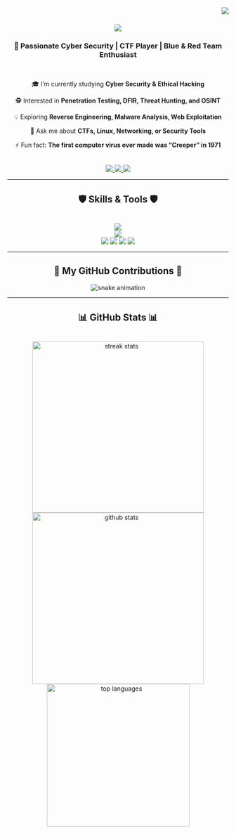 <img align="right" src="https://visitor-badge.laobi.icu/badge?page_id=yourusername" />

<h1 align="center">
  <img src="https://readme-typing-svg.herokuapp.com/?font=Righteous&size=35&center=true&vCenter=true&width=600&height=70&duration=4000&lines=Hey+There!+👋;+I'm+Kiraly!;+Cyber+Security;" />
</h1>

<h3 align="center">🔐 Passionate Cyber Security | CTF Player | Blue & Red Team Enthusiast</h3>

<br/>

<div align="center">
 
 🎓 I’m currently studying **Cyber Security & Ethical Hacking**  
 
 🕵️ Interested in **Penetration Testing, DFIR, Threat Hunting, and OSINT**  
 
 💡 Exploring **Reverse Engineering, Malware Analysis, Web Exploitation**  
 
 💬 Ask me about **CTFs, Linux, Networking, or Security Tools**  

 ⚡ Fun fact: **The first computer virus ever made was “Creeper” in 1971**  

</div>

<br/>

<div align="center"> 
  <a href="mailto:yourmail@example.com">
    <img src="https://img.shields.io/badge/Email-333333?style=for-the-badge&logo=gmail&logoColor=red" />
  </a>
  <a href="https://linkedin.com/in/yourlinkedin" target="_blank">
    <img src="https://img.shields.io/badge/LinkedIn-0A66C2?style=for-the-badge&logo=linkedin&logoColor=white" />
  </a>
  <a href="https://yourportfolio.com" target="_blank">
     <img src="https://img.shields.io/badge/Portfolio-FF5722?style=for-the-badge&logo=firefox&logoColor=white" />
  </a>
</div>

<hr/>

<h2 align="center">🛡️ Skills & Tools 🛡️</h2>
<br/>
<div align="center">
    <img src="https://skillicons.dev/icons?i=linux,python,bash,git,vscode,github" /><br>
    <img src="https://skillicons.dev/icons?i=wireshark,mysql,docker" /><br>
    <img src="https://img.shields.io/badge/CTFtime-000000?style=for-the-badge&logo=protonvpn&logoColor=white" />
    <img src="https://img.shields.io/badge/Metasploit-4E2A8E?style=for-the-badge&logo=metasploit&logoColor=white" />
    <img src="https://img.shields.io/badge/Burp%20Suite-FD7E14?style=for-the-badge&logo=burpsuite&logoColor=white" />
    <img src="https://img.shields.io/badge/Nmap-004F9F?style=for-the-badge&logo=nmap&logoColor=white" />
</div>

<hr/>

<h2 align="center">🐍 My GitHub Contributions 🐍</h2>
<div align="center">
  <img alt="snake animation" src="https://raw.githubusercontent.com/yourusername/yourusername/output/github-contribution-grid-snake.svg" />
</div>

<hr/>

<h2 align="center">📊 GitHub Stats 📊</h2>
<br/>
<div align=center>
  <img width=390 src="https://github-readme-streak-stats-salesp07.vercel.app/?user=yourusername&count_private=true&theme=react&border_radius=10" alt="streak stats"/>
  <img width=390 src="https://github-readme-stats-salesp07.vercel.app/api?username=yourusername&count_private=true&show_icons=true&theme=react&rank_icon=github&border_radius=10" alt="github stats"/>
  <br/>
  <img width=325 src="https://github-readme-stats-salesp07.vercel.app/api/top-langs/?username=yourusername&hide=HTML&langs_count=8&layout=compact&theme=react&border_radius=10" alt="top languages"/>
</div>
